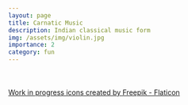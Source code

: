 ```yaml
---
layout: page
title: Carnatic Music
description: Indian classical music form
img: /assets/img/violin.jpg
importance: 2
category: fun
---
```


<div class="row justify-content-md-center" style="margin-top: 50px;">
   <img class="img-fluid mx-auto" style="max-width:20%;" src="{{ '/assets/img/wip.png' | relative_url }}" alt="" title="WIP"/>
</div>
<div class="caption">
   <a href="https://www.flaticon.com/free-icons/work-in-progress" title="work in progress icons">Work in progress icons created by Freepik - Flaticon</a>
</div>
